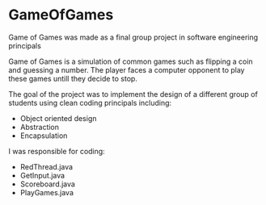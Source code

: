 # GameOfGames

Game of Games was made as a final group project in software engineering principals  

Game of Games is a simulation of common games such as flipping a coin and guessing a number. The player faces a computer opponent to play these games untill they decide to stop.

The goal of the project was to implement the design of a different group of students using clean coding principals including:
  - Object oriented design
  - Abstraction
  - Encapsulation
  
  I was responsible for coding: 
  - RedThread.java
  - GetInput.java
  - Scoreboard.java
  - PlayGames.java
